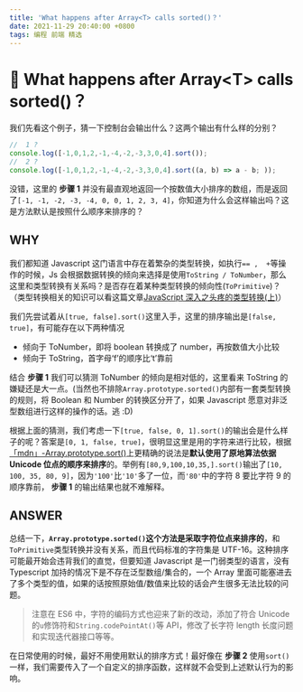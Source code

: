 ```yaml
---
title: 'What happens after Array<T> calls sorted()？'
date: 2021-11-29 20:40:00 +0800
tags: 编程 前端 精选
---
```


# 🤔 What happens after Array\<T\> calls sorted()？

我们先看这个例子，猜一下控制台会输出什么？这两个输出有什么样的分别？

```typescript
//	1 ?
console.log([-1,0,1,2,-1,-4,-2,-3,3,0,4].sort());
//	2 ?
console.log([-1,0,1,2,-1,-4,-2,-3,3,0,4].sort((a, b) => a - b; ));
```

没错，这里的 **步骤 1** 并没有最直观地返回一个按数值大小排序的数组，而是返回了`[-1, -1, -2, -3, -4, 0, 0, 1, 2, 3, 4]`，你知道为什么会这样输出吗？这是方法默认是按照什么顺序来排序的？

## WHY

我们都知道 Javascript 这门语言中存在着繁杂的类型转换，如执行`== ,  +`等操作的时候，Js 会根据数据转换的倾向来选择是使用`ToString / ToNumber`，那么这里和类型转换有关系吗？是否存在着某种类型转换的倾向性(`ToPrimitive`)？（类型转换相关的知识可以看这篇文章[JavaScript 深入之头疼的类型转换(上)](https://github.com/mqyqingfeng/Blog/issues/159)）

我们先尝试着从`[true, false].sort()`这里入手，这里的排序输出是`[false, true]`，有可能存在以下两种情况

- 倾向于 ToNumber，即将 boolean 转换成了 number，再按数值大小比较
- 倾向于 ToString，首字母‘f’的顺序比‘t’靠前

结合 **步骤 1** 我们可以猜测 ToNumber 的倾向是相对低的，这里看来 ToString 的嫌疑还是大一点。(当然也不排除`Array.prototype.sorted()`内部有一套类型转换的规则，将 Boolean 和 Number 的转换区分开了，如果 Javascript 愿意对非泛型数组进行这样的操作的话。逃 :D)

根据上面的猜测，我们考虑一下`[true, false, 0, 1].sort()`的输出会是什么样子的呢？答案是`[0, 1, false, true]`，很明显这里是用的字符来进行比较，根据[「mdn」-Array.prototype.sort()](https://developer.mozilla.org/zh-CN/docs/Web/JavaScript/Reference/Global_Objects/Array/sort)上更精确的说法是**默认使用了原地算法依据 Unicode 位点的顺序来排序**的。举例有`[80,9,100,10,35,].sort()`输出了`[10, 100, 35, 80, 9]`，因为`'100'`比`'10'`多了一位，而`'80'`中的字符 8 要比字符 9 的顺序靠前， **步骤 1** 的输出结果也就不难解释。

## ANSWER

总结一下，**`Array.prototype.sorted()`这个方法是采取字符位点来排序的**，和`ToPrimitive`类型转换并没有关系，而且代码标准的字符集是 UTF-16。这种排序可能最开始会违背我们的直觉，但要知道 Javascript 是一门弱类型的语言，没有 Typescript 加持的情况下是不存在泛型数组/集合的，一个 Array 里面可能塞进去了多个类型的值，如果的话按照原始值/数值来比较的话会产生很多无法比较的问题。

> 注意在 ES6 中，字符的编码方式也迎来了新的改动，添加了符合 Unicode 的`u`修饰符和`String.codePointAt()`等 API，修改了长字符 length 长度问题和实现迭代器接口等等。

在日常使用的时候，最好不用使用默认的排序方式！最好像在 **步骤 2** 使用`sort()`一样，我们需要传入了一个自定义的排序函数，这样就不会受到上述默认行为的影响。
